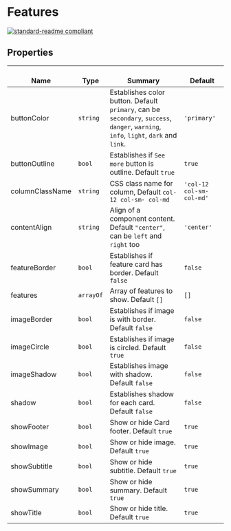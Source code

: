 # Features
  [![standard-readme compliant](https://img.shields.io/badge/standard--readme-OK-green.svg?style=flat-square)](https://github.com/RichardLitt/standard-readme)
  

  ## Properties
  | </br>Name | </br>Type | </br>Summary | </br>Default | 
| ---- | ---- | ---- | ---- |
| buttonColor | `string` | Establishes color button. Default `primary`, can be `secondary`, `success`, `danger`, `warning`, `info`, `light`, `dark` and `link`. | `'primary'` |
| buttonOutline | `bool` | Establishes if `See more` button is outline. Default `true` | `true` |
| columnClassName | `string` | CSS class name for column, Default `col-12 col-sm- col-md` | `'col-12 col-sm- col-md'` |
| contentAlign | `string` | Align of a component content. Default `"center"`, can be `left` and `right` too | `'center'` |
| featureBorder | `bool` | Establishes if feature card has border. Default `false` | `false` |
| features | `arrayOf` | Array of features to show. Default `[]` | `[]` |
| imageBorder | `bool` | Establishes if image is with border. Default `false` | `false` |
| imageCircle | `bool` | Establishes if image is circled. Default `true` | `false` |
| imageShadow | `bool` | Establishes image with shadow. Default `false` | `false` |
| shadow | `bool` | Establishes shadow for each card. Default `false` | `false` |
| showFooter | `bool` | Show or hide Card footer. Default `true` | `true` |
| showImage | `bool` | Show or hide image. Default `true` | `true` |
| showSubtitle | `bool` | Show or hide subtitle. Default `true` | `true` |
| showSummary | `bool` | Show or hide summary. Default `true` | `true` |
| showTitle | `bool` | Show or hide title. Default `true` | `true` |